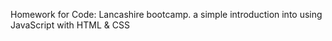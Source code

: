 Homework for Code: Lancashire bootcamp. a simple introduction into using JavaScript with HTML & CSS
